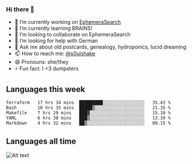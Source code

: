 ### Hi there 👋

<!--
**soulshake/soulshake** is a ✨ _special_ ✨ repository because its `README.md` (this file) appears on your GitHub profile.

Here are some ideas to get you started:

- 🔭 I’m currently working on ...
- 🌱 I’m currently learning ...
- 👯 I’m looking to collaborate on ...
- 🤔 I’m looking for help with ...
- 💬 Ask me about ...
- 📫 How to reach me: ...
- 😄 Pronouns: ...
- ⚡ Fun fact: ...
-->


- 🔭 I’m currently working on [EphemeraSearch](https://www.ephemerasearch.com/)
- 🌱 I’m currently learning BRAINS!
- 👯 I’m looking to collaborate on EphemeraSearch
- 🤔 I’m looking for help with German
- 💬 Ask me about old postcards, genealogy, hydroponics, lucid dreaming
- 📫 How to reach me: [@s0ulshake](https://twitter.com/soulshake)
- 😄 Pronouns: she/they
- ⚡ Fun fact: I <3 dumpsters

## Languages this week

<!--START_SECTION:waka-->
```text
Terraform   17 hrs 34 mins  █████████░░░░░░░░░░░░░░░░   35.43 % 
Bash        10 hrs 35 mins  █████▒░░░░░░░░░░░░░░░░░░░   21.35 % 
Makefile    7 hrs 29 mins   ███▓░░░░░░░░░░░░░░░░░░░░░   15.10 % 
YAML        6 hrs 38 mins   ███▒░░░░░░░░░░░░░░░░░░░░░   13.39 % 
Markdown    4 hrs 32 mins   ██▒░░░░░░░░░░░░░░░░░░░░░░   09.15 % 
```
<!--END_SECTION:waka-->

## Languages all time
![Alt text](https://wakatime.com/share/@aj/6aa10b67-a5e9-4fb1-acaf-8692f4385172.svg)
